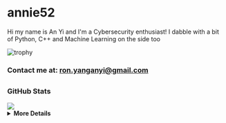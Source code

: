 # annie52 

Hi my name is An Yi and I'm a Cybersecurity enthusiast!
I dabble with a bit of Python, C++ and Machine Learning on the side too

![trophy](https://github-profile-trophy.vercel.app/?username=yanganyi&theme=discord&no-frame=true&no-bg=false&margin-w=4&row=1)

### Contact me at: ron.yanganyi@gmail.com

## <h3 align="left">GitHub Stats</h3>

<a href="">
  <img align="centre" src="https://github-readme-stats.vercel.app/api?username=yanganyi&count_private=true&include_all_commits=true&show_icons=true&title_color=007bff&text_color=e7e7e7&icon_color=007bff&bg_color=171c28" />
<a />

<details>
<summary>
  <strong>More Details</strong>
</summary>

<br/>

**some langs**

![Python](https://img.shields.io/badge/-Python-black?style=flat&logo=python)
![HTML](https://img.shields.io/badge/-HTML-black?style=flat&logo=html5)
![CSS](https://img.shields.io/badge/-CSS-black?style=flat&logo=css3)
![JavaScript](https://img.shields.io/badge/-Javascript-black?style=flat&logo=javascript)

**some things i use**

![Firefox](https://img.shields.io/badge/-Firefox-black?style=flat&logo=firefox)
![VSCode](https://img.shields.io/badge/-VS%20Code-black?style=flat&logo=visualstudiocode)
![Discord](https://img.shields.io/badge/-Discord-black?style=flat&logo=discord)
![Git](https://img.shields.io/badge/-Git-black?style=flat&logo=git)
![Github](https://img.shields.io/badge/-Github-black?style=flat&logo=github)
![Figma](https://img.shields.io/badge/-Figma-black?style=flat&logo=figma)
![XCode](https://img.shields.io/badge/-XCode-black?style=flat&logo=xcode)
![StackOverflow](https://img.shields.io/badge/-Stack%20Overflow-black?style=flat&logo=stackoverflow)

</details>


<!--
![Top Langs](https://github-readme-stats.vercel.app/api/top-langs/?username=yanganyi&layout=compact&title_color=007bff&text_color=e7e7e7&icon_color=007bff&bg_color=171c28)
-->

<!--
**yanganyi/yanganyi** is a ✨ _special_ ✨ repository because its `README.md` (this file) appears on your GitHub profile.

Here are some ideas to get you started:

- 🔭 I’m currently working on ...
- 🌱 I’m currently learning ...
- 👯 I’m looking to collaborate on ...
- 🤔 I’m looking for help with ...
- 💬 Ask me about ...
- 📫 How to reach me: ...
- 😄 Pronouns: ...
- ⚡ Fun fact: ...
-->
